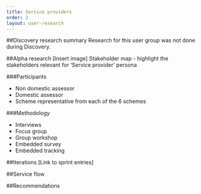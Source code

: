 ```yaml
---
title: Service providers
order: 2
layout: user-research
---
```

##Discovery research summary
Research for this user group was not done during Discovery.

##Alpha research
[Insert image] Stakeholder map - highlight the stakeholders relevant for ‘Service provider’ persona

###Participants
* Non domestic assessor
* Domestic assessor
* Scheme representative from each of the 6 schemes

###Methodology
* Interviews
* Focus group
* Group workshop
* Embedded survey
* Embedded tracking

##Iterations
[Link to sprint entries]

##Service flow

##Recommendations
